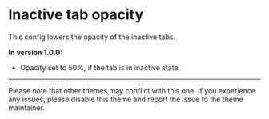 
# Inactive tab opacity

This config lowers the opacity of the inactive tabs.

**In version 1.0.0:**
- Opacity set to 50%, if the tab is in inactive state.

---

Please note that other themes may conflict with this one. If you experience any issues, please disable this theme and report the issue to the theme maintainer.
